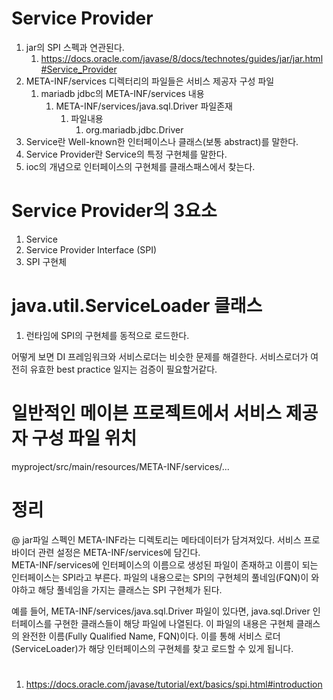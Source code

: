 # Service Provider
1. jar의 SPI 스펙과 연관된다.
    1. https://docs.oracle.com/javase/8/docs/technotes/guides/jar/jar.html#Service_Provider
1. META-INF/services 디렉터리의 파일들은 서비스 제공자 구성 파일
    1. mariadb jdbc의 META-INF/services 내용
        1. META-INF/services/java.sql.Driver 파일존재
            1. 파일내용 
                1. org.mariadb.jdbc.Driver
1. Service란 Well-known한 인터페이스나 클래스(보통 abstract)를 말한다.
1. Service Provider란 Service의 특정 구현체를 말한다.
1. ioc의 개념으로 인터페이스의 구현체를 클래스패스에서 찾는다.

# Service Provider의 3요소
1. Service  
1. Service Provider Interface (SPI)
1. SPI 구현체

# java.util.ServiceLoader 클래스
1. 런타임에 SPI의 구현체를 동적으로 로드한다.

어떻게 보면 DI 프레임워크와 서비스로더는 비슷한 문제를 해결한다. 
서비스로더가 여전히 유효한 best practice 일지는 검증이 필요할거같다.

# 일반적인 메이븐 프로젝트에서 서비스 제공자 구성 파일 위치
myproject/src/main/resources/META-INF/services/...

# 정리 
 
@ 
jar파일 스펙인 META-INF라는 디렉토리는 메타데이터가 담겨져있다. 서비스 프로바이더 관련 설정은 META-INF/services에 담긴다.  
META-INF/services에 인터페이스의 이름으로 생성된 파일이 존재하고 이름이 되는 인터페이스는 SPI라고 부른다.
파일의 내용으로는 SPI의 구현체의 풀네임(FQN)이 와야하고 해당 풀네임을 가지는 클래스는 SPI 구현체가 된다.
  
예를 들어, META-INF/services/java.sql.Driver 파일이 있다면, java.sql.Driver 인터페이스를 구현한 클래스들이 해당 파일에 나열된다. 
이 파일의 내용은 구현체 클래스의 완전한 이름(Fully Qualified Name, FQN)이다.
이를 통해 서비스 로더(ServiceLoader)가 해당 인터페이스의 구현체를 찾고 로드할 수 있게 됩니다.

# 
1. https://docs.oracle.com/javase/tutorial/ext/basics/spi.html#introduction